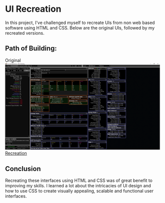 # UI Recreation

In this project, I've challenged myself to recreate UIs from non web based software using HTML and CSS. Below are the original UIs, followed by my recreated versions.

## Path of Building:
Original
![Original](pob/original.png)
[Recreation](https://ncky.github.io/ui-recreations/pob/)

<!-- ## UI 2: [Original UI](link-to-original-ui) | [Recreated UI](link-to-recreated-ui)

![Original UI 2](image-url)
![Recreated UI 2](image-url) -->


## Conclusion

Recreating these interfaces using HTML and CSS was of great benefit to improving my skills. I learned a lot about the intricacies of UI design and how to use CSS to create visually appealing, scalable and functional user interfaces.
